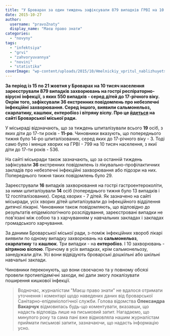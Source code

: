 ```yaml
---
title: "У Броварах за один тиждень зафіксували 879 випадків ГРВІ на 10 тис. населення - міськрада"
date: 2015-10-27
author: 
  username: "pravoZnaty"
  display_name: "Маєш право знати"
categories: 
  - "novyny"
tags: 
  - "infektsiya"
  - "grvi"
  - "zahvoryuvannya"
  - "novini"
  - "statistika"
coverImage: "wp-content/uploads/2015/10/Hmelnickiy_vpritul_nablizhuyetsya_do_epidemiologichnogo_porogu_zahvoryivanosti_na_GRVi_1_2015_02_04_11_05_11.jpg"
---
```


**За період із 15 по 21 жовтня у Броварах на 10 тисяч населення зареєстрували 879 випадків захворювань на гострі респіраторно-вірусні інфекції, з яких 550 випадків - серед дітей до 17-річного віку. Окрім того, зафіксували 36 екстренних повідомлень про небезпечні інфекційні захворювання. Серед іншого, виявили сальмонельоз, скарлатину, кашлюк, ентеробіоз і вітряну віспу. Про це [йдеться](http://docs.brovary.org/p31274/26.10.2015) на сайті Броварської міської ради.**

У міськраді відзначають, що за тиждень шпиталізували всього **19** осіб, з яких діти до 17-ти років - **11-ро**. Чиновники вказують, що попереднього тижня було 14-ро шпиталізованих, серед яких до 17-річного віку - 3. Тоді само було і менше хворих на ГРВІ - 799 на 10 тисяч населення, з якиї діти до 17-ти років - 536.

На сайті міськради також зазначають, що за останній тиждень зафіксували **36** екстренних повідомлень із лікувально-профілактичних закладів про небезпечні інфекційні захворювання або підозри на них. Попереднього тижня таких повідомлень було 29.

Зареєстрували **16** випадків захворювання на гострі гастроентероколіти, за ними шпиталізували **14** осіб (попереднього тижня було 13 випадків і 12 госпіталізованих). Серед хворих - 7 дітей. Як зазначено на сайті міськради, усіх хворих дітей шпиталізували до інфекційного відділення дитячої лікарні. Чиновники також повідомляють, що відповідно до результатів епідеміологічного розслідування, зареєстровані випадки не пов'язані між собою та з харчуванням у навчальних закладах і закладах громадського харчування.

За даними Броварської міської ради, з-поміж інфекційних хвороб лікарі виявили по одному випадку захворювань на **сальмонельоз**, **скарлатину** та **кашлюк**. Три випадки - на **ентеробіоз**. І 10 захворювань - **вітряною віспою**. Причому в усіх випадках, крім сальмонельозу, занедужали діти. Усі вони відвідують броварські дошкільні або шкільні навчальні заклади.

Чиновники переконують, що вони своєчасно та у повному обсязі провели протиепідемічні заходи, які дали змогу локалізувати поширення кишкової інфекції.

> Водночас, журналістам "Маєш право знати" не вдалося отримати уточнення і коментарі щодо наведених даних від броварської Санітарно-епідеміологічної служби. Голова відомства **Олександра Вакарчук** відмовилась будь-що коментувати, вказавши, що надасть відповідь лише на письмовий запит. Нагадаємо, що минулого року та сама пані вже відмовляла нашим журналістам приймати письмові запити, зазначаючи, що надасть інформацію усно.
